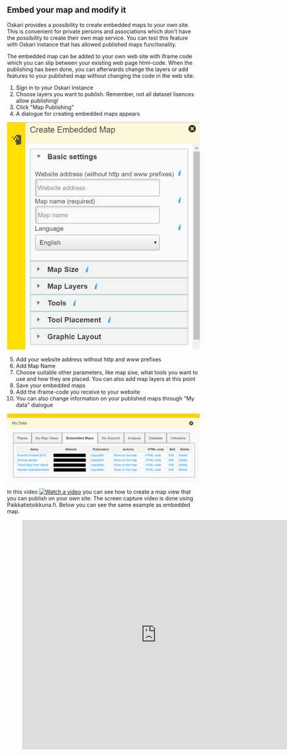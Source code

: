 ## Embed your map and modify it

Oskari provides a possibility to create embedded maps to your own site. 
This is convenient for private persons and associations which don't have the possibility to create their own map service. 
You can test this feature with Oskari instance that has allowed published maps funcitonality. 

The embedded map can be added to your own web site with iframe code which you can slip between your existing web page html-code. 
When the publishing has been done, you can afterwards change the layers or add features to your published map without changing the code in the web site. 

1. Sign in to your Oskari instance
2. Choose layers you want to publish. Remember, not all dataset lisences allow publishing!
3. Click "Map Publishing"
4. A dialogue for creating embedded maps appears

![Create embedded map](../../public/images/embedded_maps.PNG)

5. Add your website address without http and www prefixes
6. Add Map Name
7. Choose suitable other parameters, like map sixe, what tools you want to use and how they are placed. You can also add map layers at this point
8. Save your embedded maps
9. Add the iframe-code you receive to your website
10. You can also change information on your published maps through "My data" dialogue


![Create embedded map](../../public/images/My_data_embedded_maps.png)

In this video [![Watch a video](https://img.youtube.com/vi/zNTOwhhNAQk/maxresdefault.jpg)](https://youtu.be/zNTOwhhNAQk) you can see how to create a map view that you can publish on your own site. The screen capture video is done using Paikkatietoikkuna.fi. Below you can see the same example as embedded map. 

<figure class="video_container">
<iframe src="https://kartta.paikkatietoikkuna.fi/published/en/ca91e9e6-67a2-4693-b69e-0f8ec0e7e53a" allow="geolocation" style="border: none; width: 700px; height: 600px;"></iframe>
</figure>
